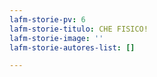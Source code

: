 ```yaml
---
lafm-storie-pv: 6
lafm-storie-titulo: CHE FISICO!
lafm-storie-image: ''
lafm-storie-autores-list: []

---
```

